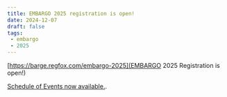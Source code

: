 ```yaml
---
title: EMBARGO 2025 registration is open!
date: 2024-12-07
draft: false
tags:
 - embargo
 - 2025
---
```


[https://barge.regfox.com/embargo-2025](EMBARGO 2025 Registration is open!)

[Schedule of Events now available.](/embargo/schedule).


